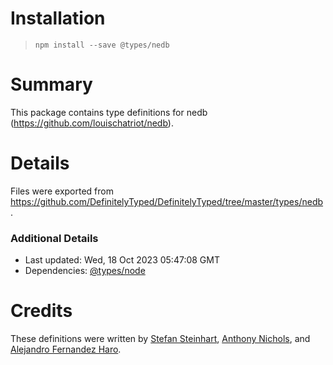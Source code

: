 # Installation
> `npm install --save @types/nedb`

# Summary
This package contains type definitions for nedb (https://github.com/louischatriot/nedb).

# Details
Files were exported from https://github.com/DefinitelyTyped/DefinitelyTyped/tree/master/types/nedb.

### Additional Details
 * Last updated: Wed, 18 Oct 2023 05:47:08 GMT
 * Dependencies: [@types/node](https://npmjs.com/package/@types/node)

# Credits
These definitions were written by [Stefan Steinhart](https://github.com/reppners), [Anthony Nichols](https://github.com/anthonynichols), and [Alejandro Fernandez Haro](https://github.com/afharo).
